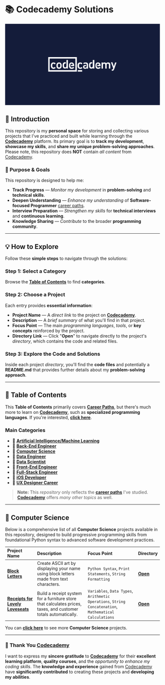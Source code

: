 # 📚 **Codecademy Solutions**

[![Codecadmey Logo](./image/codecademy-logo.png)](https://www.codecademy.com/)

## 📗 **Introduction**

This repository is my **personal space** for storing and collecting various projects that I've practiced and built while learning through the [**Codecademy**](https://www.codecademy.com/) platform. Its primary goal is to **track my development**, **showcase my skills**, and **share my unique problem-solving approaches**. Please note, this repository does **NOT** contain *all content* from [Codecademy](https://www.codecademy.com/).

### 🎯 **Purpose & Goals**
This repository is designed to help me:

* **Track Progress** — *Monitor my development* in **problem-solving** and **technical skills**.
* **Deepen Understanding** — *Enhance my understanding* of **Software-focused Programmer** [career paths]().
* **Interview Preparation** — *Strengthen my skills* for **technical interviews** and **continuous learning**.
* **Knowledge Sharing** — *Contribute* to the broader **programming community**.

---

## 💡 **How to Explore**

Follow these **simple steps** to navigate through the solutions:

### **Step 1: Select a Category**

Browse the [**Table of Contents**](#-table-of-contents) to find **categories**.

### **Step 2: Choose a Project**

Each entry provides **essential information**:

* **Project Name** — A *direct link* to the project on [**Codecademy**](https://www.codecademy.com/).
* **Description** — A *brief summary* of what you'll find in that project.
* **Focus Point** — The main *programming languages*, *tools*, or **key concepts** reinforced by the project.
* **Directory Link** — Click "**Open**" to navigate directly to the project's *directory*, which contains the code and related files.

### **Step 3: Explore the Code and Solutions**

Inside each project *directory*, you'll find the **code files** and potentially a **README.md** that provides further details about my **problem-solving approach**.

---

## 📖 **Table of Contents**

This **Table of Contents** primarily covers [**Career Paths**](https://www.codecademy.com/catalog/subject/all), but there's much more to learn on [**Codecademy**](https://www.codecademy.com/), such as **specialized programming languages**. If you're interested, [**click here**](https://www.codecademy.com/).

### Main Categories

* 📂 [**Artificial Intelligence/Machine Learning**]()
* 📂 [**Back-End Engineer**]()
* 📂 [**Computer Science**](./computer-science/)
* 📂 [**Data Engineer**]()
* 📂 [**Data Scientist**]()
* 📂 [**Front-End Engineer**]()
* 📂 [**Full-Stack Engineer**]()
* 📂 [**iOS Developer**]()
* 📂 [**UX Designer Career**]()

> **Note:** This *repository* only reflects the [**career paths**](https://www.codecademy.com/catalog/subject/all) I've studied. [**Codecademy**](https://www.codecademy.com/) offers *many other topics* as well.

---

## 📂 **Computer Science**

Below is a comprehensive list of all **Computer Science** projects available in this repository, designed to build progressive programming skills from foundational Python syntax to advanced software development practices.

| Project Name | Description | Focus Point | Directory |
| :------------------------- | :------------------------------------------------------------------------------------------------------------------------------------------------------------------------------------------- | :---------------------------------- | :---------------------- |
| [**Block Letters**](https://www.codecademy.com/journeys/computer-science/paths/cscj-22-intro-to-programming/tracks/cscj-22-introduction-to-computer-science-career-path/modules/cscj-22-python-hello-world/projects/python-block-letters) | Create ASCII art by displaying your name using block letters made from text characters. | `Python Syntax`, `Print Statements`, `String Formatting` | [**Open**](./computer-science/01-block-letters/) |
| [**Receipts for Lovely Loveseats**](https://www.codecademy.com/journeys/computer-science/paths/cscj-22-intro-to-programming/tracks/cscj-22-introduction-to-computer-science-career-path/modules/cscj-22-python-hello-world/projects/python-furniture-store) | Build a receipt system for a furniture store that calculates prices, taxes, and customer totals automatically. | `Variables`, `Data Types`, `Arithmetic Operations`, `String Concatenation`, `Mathematical Calculations` | [**Open**](./computer-science/02-receipts-for-lovely-loveseats/) |

You can [**click here**](./computer-science/) to see more **Computer Science** projects.

---

### 🙏 **Thank You [Codecademy](https://www.codecademy.com/)**

I want to express my **sincere gratitude** to [**Codecademy**](https://www.codecademy.com/) for their **excellent learning platform**, **quality courses**, and the *opportunity to enhance my coding skills*. The **knowledge and experience** gained from [Codecademy](https://www.codecademy.com/) have **significantly contributed** to creating these projects and **developing my abilities**.